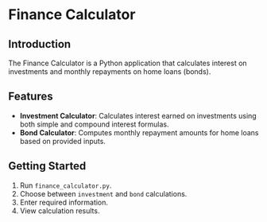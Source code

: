 # Finance Calculator

## Introduction
The Finance Calculator is a Python application that calculates interest on investments and monthly repayments on home loans (bonds).

## Features
- **Investment Calculator**: Calculates interest earned on investments using both simple and compound interest formulas.
- **Bond Calculator**: Computes monthly repayment amounts for home loans based on provided inputs.

## Getting Started
1. Run `finance_calculator.py`.
2. Choose between `investment` and `bond` calculations.
3. Enter required information.
4. View calculation results.
